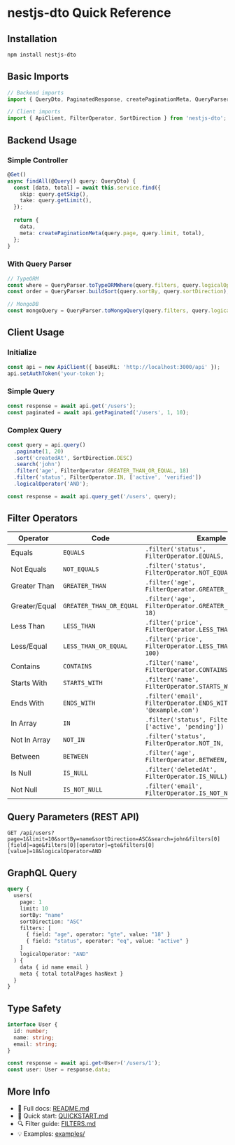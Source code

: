 # nestjs-dto Quick Reference

## Installation
```bash
npm install nestjs-dto
```

## Basic Imports
```typescript
// Backend imports
import { QueryDto, PaginatedResponse, createPaginationMeta, QueryParser } from 'nestjs-dto';

// Client imports
import { ApiClient, FilterOperator, SortDirection } from 'nestjs-dto';
```

## Backend Usage

### Simple Controller
```typescript
@Get()
async findAll(@Query() query: QueryDto) {
  const [data, total] = await this.service.find({
    skip: query.getSkip(),
    take: query.getLimit(),
  });
  
  return {
    data,
    meta: createPaginationMeta(query.page, query.limit, total),
  };
}
```

### With Query Parser
```typescript
// TypeORM
const where = QueryParser.toTypeORMWhere(query.filters, query.logicalOperator);
const order = QueryParser.buildSort(query.sortBy, query.sortDirection);

// MongoDB
const mongoQuery = QueryParser.toMongoQuery(query.filters, query.logicalOperator);
```

## Client Usage

### Initialize
```typescript
const api = new ApiClient({ baseURL: 'http://localhost:3000/api' });
api.setAuthToken('your-token');
```

### Simple Query
```typescript
const response = await api.get('/users');
const paginated = await api.getPaginated('/users', 1, 10);
```

### Complex Query
```typescript
const query = api.query()
  .paginate(1, 20)
  .sort('createdAt', SortDirection.DESC)
  .search('john')
  .filter('age', FilterOperator.GREATER_THAN_OR_EQUAL, 18)
  .filter('status', FilterOperator.IN, ['active', 'verified'])
  .logicalOperator('AND');

const response = await api.query_get('/users', query);
```

## Filter Operators

| Operator | Code | Example |
|----------|------|---------|
| Equals | `EQUALS` | `.filter('status', FilterOperator.EQUALS, 'active')` |
| Not Equals | `NOT_EQUALS` | `.filter('status', FilterOperator.NOT_EQUALS, 'deleted')` |
| Greater Than | `GREATER_THAN` | `.filter('age', FilterOperator.GREATER_THAN, 18)` |
| Greater/Equal | `GREATER_THAN_OR_EQUAL` | `.filter('age', FilterOperator.GREATER_THAN_OR_EQUAL, 18)` |
| Less Than | `LESS_THAN` | `.filter('price', FilterOperator.LESS_THAN, 100)` |
| Less/Equal | `LESS_THAN_OR_EQUAL` | `.filter('price', FilterOperator.LESS_THAN_OR_EQUAL, 100)` |
| Contains | `CONTAINS` | `.filter('name', FilterOperator.CONTAINS, 'john')` |
| Starts With | `STARTS_WITH` | `.filter('name', FilterOperator.STARTS_WITH, 'John')` |
| Ends With | `ENDS_WITH` | `.filter('email', FilterOperator.ENDS_WITH, '@example.com')` |
| In Array | `IN` | `.filter('status', FilterOperator.IN, ['active', 'pending'])` |
| Not In Array | `NOT_IN` | `.filter('status', FilterOperator.NOT_IN, ['deleted'])` |
| Between | `BETWEEN` | `.filter('age', FilterOperator.BETWEEN, [18, 65])` |
| Is Null | `IS_NULL` | `.filter('deletedAt', FilterOperator.IS_NULL)` |
| Not Null | `IS_NOT_NULL` | `.filter('email', FilterOperator.IS_NOT_NULL)` |

## Query Parameters (REST API)

```
GET /api/users?page=1&limit=10&sortBy=name&sortDirection=ASC&search=john&filters[0][field]=age&filters[0][operator]=gte&filters[0][value]=18&logicalOperator=AND
```

## GraphQL Query

```graphql
query {
  users(
    page: 1
    limit: 10
    sortBy: "name"
    sortDirection: "ASC"
    filters: [
      { field: "age", operator: "gte", value: "18" }
      { field: "status", operator: "eq", value: "active" }
    ]
    logicalOperator: "AND"
  ) {
    data { id name email }
    meta { total totalPages hasNext }
  }
}
```

## Type Safety

```typescript
interface User {
  id: number;
  name: string;
  email: string;
}

const response = await api.get<User>('/users/1');
const user: User = response.data;
```

## More Info

- 📖 Full docs: [README.md](./README.md)
- 🚀 Quick start: [QUICKSTART.md](./QUICKSTART.md)
- 🔍 Filter guide: [FILTERS.md](./FILTERS.md)
- 💡 Examples: [examples/](./examples/)
